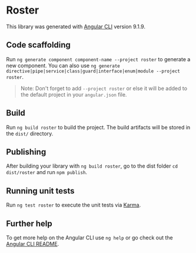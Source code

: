 # Roster

This library was generated with [Angular CLI](https://github.com/angular/angular-cli) version 9.1.9.

## Code scaffolding

Run `ng generate component component-name --project roster` to generate a new component. You can also use `ng generate directive|pipe|service|class|guard|interface|enum|module --project roster`.
> Note: Don't forget to add `--project roster` or else it will be added to the default project in your `angular.json` file. 

## Build

Run `ng build roster` to build the project. The build artifacts will be stored in the `dist/` directory.

## Publishing

After building your library with `ng build roster`, go to the dist folder `cd dist/roster` and run `npm publish`.

## Running unit tests

Run `ng test roster` to execute the unit tests via [Karma](https://karma-runner.github.io).

## Further help

To get more help on the Angular CLI use `ng help` or go check out the [Angular CLI README](https://github.com/angular/angular-cli/blob/master/README.md).

